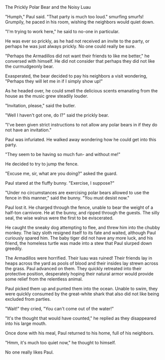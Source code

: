 The Prickly Polar Bear and the Noisy Luau

"Humph," Paul said.  "That party is much too loud."
smurfing smurfs!
Grumpily, he paced in his room, wishing the neighbors would quiet down.

"I'm trying to work here," he said to no-one in particular.

He was ever so prickly, as he had not received an invite to the party, or perhaps he was just always prickly.  No one could really be sure.

"Perhaps the Armadillos did not want their friends to like me better," he conversed with himself.  He did not consider that perhaps they did not like the curmudgeonly bear.

Exasperated, the bear decided to pay his neighbors a visit wondering, "Perhaps they will let me in if I simply show up!"

As he headed over, he could smell the delicious scents emanating from the house as the music grew steadily louder.

"Invitation, please," said the butler.

"Well I haven't got one, do I?" said the prickly bear.

"I've been given strict instructions to not allow any polar bears in if they do not have an invitation."

Paul was infuriated.  He walked away wondering how he could get into this party.

"They seem to be having so much fun- and without me!"

He decided to try to jump the fence.

"Excuse me, sir, what are you doing?" asked the guard.

Paul stared at the fluffy bunny.  "Exercise, I suppose?"

"Under no circumstances are exercising polar bears allowed to use the fence in this manner," said the bunny.  "You must desist now."

Paul lost it.  He charged through the fence, unable to bear the weight of a half-ton carnivore. He at the bunny, and ripped through the guests.  The silly seal, the wise walrus were the first to be eviscerated.

He caught the sneaky dog attempting to flee, and threw him into the chubby monkey.  The lazy sloth resigned itself to its fate and waited, although Paul curiously spared him.  The baby tiger did not have any more luck, and his friend, the homeless turtle was made into a stew that Paul slurped down greedily.  

The Armadillos were horrified.  Their luau was ruined! Their friends lay in heaps across the yard as pools of blood and their insides lay strewn across the grass.  Paul advanced on them.  They quickly retreated into their protective position, desperately hoping their natural armor would provide some relief from the relentless animal.

Paul picked them up and punted them into the ocean. Unable to swim, they were quickly consumed by the great-white shark that also did not like being excluded from parties.

"Wait!" they cried, "You can't come out of the water!"

"It's the thought that would have counted," he replied as they disappeared into his large mouth.

Once done with his meal, Paul returned to his home, full of his neighbors.

"Hmm, it's much too quiet now," he thought to himself.

No one really likes Paul.
